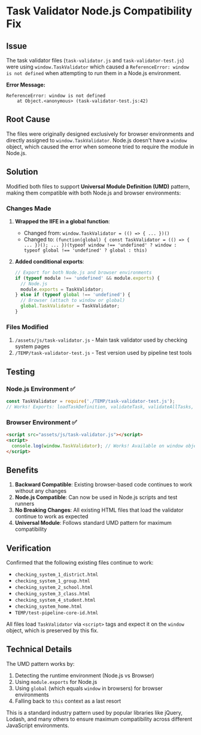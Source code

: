 # Task Validator Node.js Compatibility Fix

## Issue

The task validator files (`task-validator.js` and `task-validator-test.js`) were using `window.TaskValidator` which caused a `ReferenceError: window is not defined` when attempting to run them in a Node.js environment.

**Error Message:**
```
ReferenceError: window is not defined
    at Object.<anonymous> (task-validator-test.js:42)
```

## Root Cause

The files were originally designed exclusively for browser environments and directly assigned to `window.TaskValidator`. Node.js doesn't have a `window` object, which caused the error when someone tried to require the module in Node.js.

## Solution

Modified both files to support **Universal Module Definition (UMD)** pattern, making them compatible with both Node.js and browser environments:

### Changes Made

1. **Wrapped the IIFE in a global function**:
   - Changed from: `window.TaskValidator = (() => { ... })()`
   - Changed to: `(function(global) { const TaskValidator = (() => { ... })(); ... })(typeof window !== 'undefined' ? window : typeof global !== 'undefined' ? global : this)`

2. **Added conditional exports**:
   ```javascript
   // Export for both Node.js and browser environments
   if (typeof module !== 'undefined' && module.exports) {
     // Node.js
     module.exports = TaskValidator;
   } else if (typeof global !== 'undefined') {
     // Browser (attach to window or global)
     global.TaskValidator = TaskValidator;
   }
   ```

### Files Modified

1. `/assets/js/task-validator.js` - Main task validator used by checking system pages
2. `/TEMP/task-validator-test.js` - Test version used by pipeline test tools

## Testing

### Node.js Environment ✅
```javascript
const TaskValidator = require('./TEMP/task-validator-test.js');
// Works! Exports: loadTaskDefinition, validateTask, validateAllTasks, extractQuestions
```

### Browser Environment ✅
```html
<script src="assets/js/task-validator.js"></script>
<script>
  console.log(window.TaskValidator); // Works! Available on window object
</script>
```

## Benefits

1. **Backward Compatible**: Existing browser-based code continues to work without any changes
2. **Node.js Compatible**: Can now be used in Node.js scripts and test runners
3. **No Breaking Changes**: All existing HTML files that load the validator continue to work as expected
4. **Universal Module**: Follows standard UMD pattern for maximum compatibility

## Verification

Confirmed that the following existing files continue to work:
- `checking_system_1_district.html`
- `checking_system_1_group.html`
- `checking_system_2_school.html`
- `checking_system_3_class.html`
- `checking_system_4_student.html`
- `checking_system_home.html`
- `TEMP/test-pipeline-core-id.html`

All files load `TaskValidator` via `<script>` tags and expect it on the `window` object, which is preserved by this fix.

## Technical Details

The UMD pattern works by:
1. Detecting the runtime environment (Node.js vs Browser)
2. Using `module.exports` for Node.js
3. Using `global` (which equals `window` in browsers) for browser environments
4. Falling back to `this` context as a last resort

This is a standard industry pattern used by popular libraries like jQuery, Lodash, and many others to ensure maximum compatibility across different JavaScript environments.
